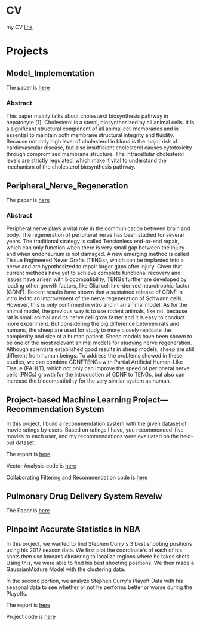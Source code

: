 # CV

my CV [link](https://github.com/JialinZhang0/CV/blob/main/Jialin%20ZHANG%20-%20CV.pdf)

# Projects

## Model_Implementation

The paper is [here](https://github.com/JialinZhang0/Model_Implementation/blob/main/Model_Implementation_of_Cholesterol_Biosynthesis.pdf)

### Abstract 

This paper mainly talks about cholesterol biosynthesis pathway in hepatocyte [1]. Cholesterol is a sterol, biosynthesized by all animal cells. It is a significant structural component of all animal cell membranes and is essential to maintain both membrane structural integrity and fluidity. Because not only high level of cholesterol in blood is the major risk of cardiovascular disease, but also insufficient cholesterol causes cytotoxicity through compromised membrane structure. The intracellular cholesterol levels are strictly regulated, which make it vital to understand the mechanism of the cholesterol biosynthesis pathway.


## Peripheral_Nerve_Regeneration

The paper is [here](https://github.com/JialinZhang0/Peripheral_Nerve_Regeneration/blob/main/A_Combination_Method_of_Tissue_Engineered_Never_Grafts_and_Partial_Artificial_Human_Like_Tissue_for_Peripheral_Nerve_Regeneration.pdf)

### Abstract

Peripheral nerve plays a vital role in the communication between brain and body. The regeneration of peripheral nerve has been studied for several years. The traditional strategy is called Tensionless end-to-end repair, which can only function when there is very small gap between the injury and when endoneurium is not damaged. A new emerging method is called Tissue Engineered Never Grafts (TENGs), which can be implanted into a nerve and are hypothesized to repair larger gaps after injury. Given that current methods have yet to achieve complete functional recovery and issues have arisen with biocompatibility, TENGs further are developed by loading other growth factors, like Glial cell line-derived neurotrophic factor (GDNF). Recent results have shown that a sustained release of GDNF in vitro led to an improvement of the nerve regeneration of Schwann cells. However, this is only confirmed in vitro and in an animal model. As for the animal model, the previous way is to use rodent animals, like rat, because rat is small animal and its nerve cell grow faster and it is easy to conduct more experiment. But considering the big difference between rats and humans, the sheep are used for study to more closely replicate the complexity and size of a human patient. Sheep models have been shown to be one of the most relevant animal models for studying nerve regeneration. Although scientists established good results in sheep models, sheep are still different from human beings. To address the problems showed in these studies, we can combine GDNFTENGs with Partial Artificial Human-Like Tissue (PAHLT), which not only can improve the speed of peripheral nerve cells (PNCs) growth for the introduction of GDNF to TENGs, but also can increase the biocompatibility for the very similar system as human.


## Project-based Machine Learning Project—Recommendation System

In this project, I build a recommendation system with the given dataset of movie ratings by users. Based on ratings I have, you recommended five movies to each user, and my recommendations were evaluated on the held-out dataset. 

The report is [here](https://github.com/JialinZhang0/Recommendation-System/blob/d2d509ad588a7437d0cd367d8f5f0ed84ca0af73/Recommendation%20System%20Report.pdf)

Vector Analysis code is [here](https://github.com/JialinZhang0/Recommendation-System/blob/0de65009a896a72c13f77fddbdb0de98b93f0a77/feature-analysis.py)

Collaborating Filtering and Recommendation code is [here](https://github.com/JialinZhang0/Recommendation-System/blob/60e2156c51e239b4884c2a4fcddc51e059e1596d/recommmendation-system.py)

## Pulmonary Drug Delivery System Reveiw
The Paper is [here](https://github.com/JialinZhang0/CV/blob/396b59a3dc4f762338fd64391d4fb2190bc99f57/Pulmonary%20Drug%20Delievery%20System.pdf)

## Pinpoint Accurate Statistics in NBA

In this project, we wanted to find Stephen Curry's 3 best shooting positions using his 2017 season data. We first plot the coordinate's of each of his shots then use kmeans clustering to localize regions where he takes shots. Using this, we were able to find his best shooting positions. We then made a GaussianMixture Model with the clustering data.

In the second portion, we analyze Stephen Curry's Playoff Data with his seasonal data to see whether or not he performs better or worse during the Playoffs.

The report is [here](https://github.com/JialinZhang0/Data-Analysis-on-Shooting-Statistics-of-NBA-star/blob/main/Pinpoint%20Accurate%20Statistics%20in%20NBA_Arafat%26Jialin.jl.pdf)

Project code is [here](https://github.com/JialinZhang0/Data-Analysis-on-Shooting-Statistics-of-NBA-star/tree/main/Code)

